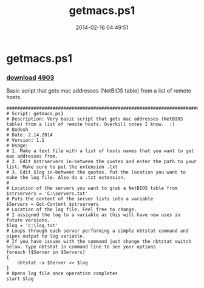 ﻿---
pid:            4902
parent:         0
children:       4903
poster:         Qodosh
title:          getmacs.ps1
date:           2014-02-16 04:49:51
description:    Basic script that gets mac addresses (NetBIOS table) from a list of remote hosts.
format:         posh
---

# getmacs.ps1

### [download](4902.ps1)  [4903](4903.md)

Basic script that gets mac addresses (NetBIOS table) from a list of remote hosts.

```posh
###############################################################################################################################
# Script: getmacs.ps1
# Description: Very basic script that gets mac addresses (NetBIOS table) from a list of remote hosts. Overkill notes I know.  :)
# Qodosh
# Date: 2.14.2014 
# Version: 1.1
# Usage: 
# 1. Make a text file with a list of hosts names that you want to get mac addresses from. 
# 2. Edit $strservers in-between the quotes and enter the path to your list. Make sure to put the extension .txt
# 3. Edit $log in-between the quotes. Put the location you want to make the log file. Also do a .txt extension.
#
# Location of the servers you want to grab a NetBIOS table from
$strservers = 'C:\servers.txt'
# Puts the content of the server lists into a variable
$Servers = Get-Content $strservers
# Location of the log file. Feel free to change.
# I assigned the log to a variable as this will have new uses in future versions.
$log = 'c:\log.txt'
# Loops through each server performing a simple nbtstat command and pipes output to log variable.
# If you have issues with the command just change the nbtstat switch below. Type nbtstat in command line to see your options
foreach ($Server in $Servers)
{
    nbtstat -a $Server >> $log
} 
# Opens log file once operation completes
start $log

```
